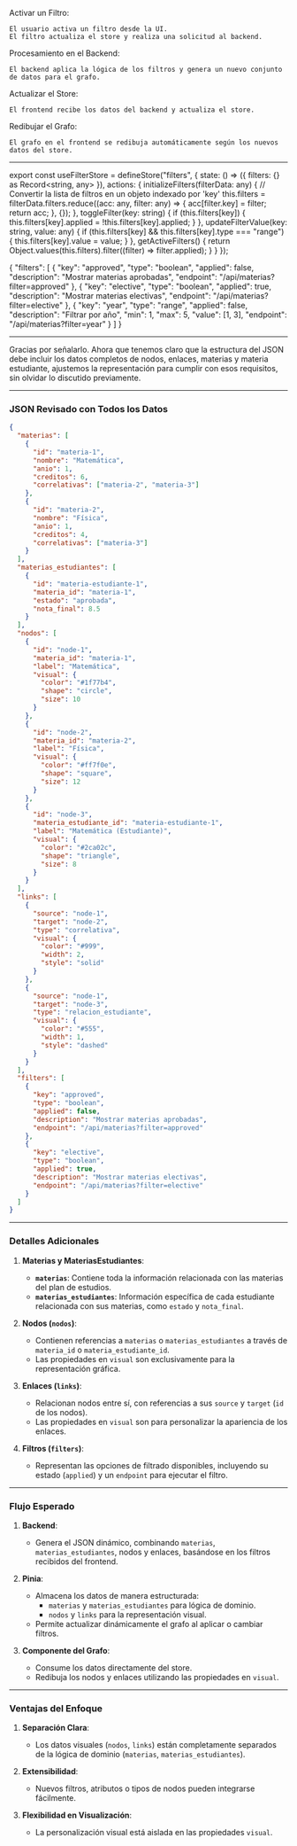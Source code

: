 Activar un Filtro:

    El usuario activa un filtro desde la UI.
    El filtro actualiza el store y realiza una solicitud al backend.

Procesamiento en el Backend:

    El backend aplica la lógica de los filtros y genera un nuevo conjunto de datos para el grafo.

Actualizar el Store:

    El frontend recibe los datos del backend y actualiza el store.

Redibujar el Grafo:

    El grafo en el frontend se redibuja automáticamente según los nuevos datos del store.

--------------
export const useFilterStore = defineStore("filters", {
  state: () => ({
    filters: {} as Record<string, any>
  }),
  actions: {
    initializeFilters(filterData: any) {
      // Convertir la lista de filtros en un objeto indexado por 'key'
      this.filters = filterData.filters.reduce((acc: any, filter: any) => {
        acc[filter.key] = filter;
        return acc;
      }, {});
    },
    toggleFilter(key: string) {
      if (this.filters[key]) {
        this.filters[key].applied = !this.filters[key].applied;
      }
    },
    updateFilterValue(key: string, value: any) {
      if (this.filters[key] && this.filters[key].type === "range") {
        this.filters[key].value = value;
      }
    },
    getActiveFilters() {
      return Object.values(this.filters).filter((filter) => filter.applied);
    }
  }
});

{
  "filters": [
    {
      "key": "approved",
      "type": "boolean",
      "applied": false,
      "description": "Mostrar materias aprobadas",
      "endpoint": "/api/materias?filter=approved"
    },
    {
      "key": "elective",
      "type": "boolean",
      "applied": true,
      "description": "Mostrar materias electivas",
      "endpoint": "/api/materias?filter=elective"
    },
    {
      "key": "year",
      "type": "range",
      "applied": false,
      "description": "Filtrar por año",
      "min": 1,
      "max": 5,
      "value": [1, 3],
      "endpoint": "/api/materias?filter=year"
    }
  ]
}


--------------
Gracias por señalarlo. Ahora que tenemos claro que la estructura del JSON debe incluir los datos completos de nodos, enlaces, materias y materia estudiante, ajustemos la representación para cumplir con esos requisitos, sin olvidar lo discutido previamente.

---

### **JSON Revisado con Todos los Datos**

```json
{
  "materias": [
    {
      "id": "materia-1",
      "nombre": "Matemática",
      "anio": 1,
      "creditos": 6,
      "correlativas": ["materia-2", "materia-3"]
    },
    {
      "id": "materia-2",
      "nombre": "Física",
      "anio": 1,
      "creditos": 4,
      "correlativas": ["materia-3"]
    }
  ],
  "materias_estudiantes": [
    {
      "id": "materia-estudiante-1",
      "materia_id": "materia-1",
      "estado": "aprobada",
      "nota_final": 8.5
    }
  ],
  "nodos": [
    {
      "id": "node-1",
      "materia_id": "materia-1",
      "label": "Matemática",
      "visual": {
        "color": "#1f77b4",
        "shape": "circle",
        "size": 10
      }
    },
    {
      "id": "node-2",
      "materia_id": "materia-2",
      "label": "Física",
      "visual": {
        "color": "#ff7f0e",
        "shape": "square",
        "size": 12
      }
    },
    {
      "id": "node-3",
      "materia_estudiante_id": "materia-estudiante-1",
      "label": "Matemática (Estudiante)",
      "visual": {
        "color": "#2ca02c",
        "shape": "triangle",
        "size": 8
      }
    }
  ],
  "links": [
    {
      "source": "node-1",
      "target": "node-2",
      "type": "correlativa",
      "visual": {
        "color": "#999",
        "width": 2,
        "style": "solid"
      }
    },
    {
      "source": "node-1",
      "target": "node-3",
      "type": "relacion_estudiante",
      "visual": {
        "color": "#555",
        "width": 1,
        "style": "dashed"
      }
    }
  ],
  "filters": [
    {
      "key": "approved",
      "type": "boolean",
      "applied": false,
      "description": "Mostrar materias aprobadas",
      "endpoint": "/api/materias?filter=approved"
    },
    {
      "key": "elective",
      "type": "boolean",
      "applied": true,
      "description": "Mostrar materias electivas",
      "endpoint": "/api/materias?filter=elective"
    }
  ]
}
```

---

### **Detalles Adicionales**

1. **Materias y MateriasEstudiantes**:
   - **`materias`**: Contiene toda la información relacionada con las materias del plan de estudios.
   - **`materias_estudiantes`**: Información específica de cada estudiante relacionada con sus materias, como `estado` y `nota_final`.

2. **Nodos (`nodos`)**:
   - Contienen referencias a `materias` o `materias_estudiantes` a través de `materia_id` o `materia_estudiante_id`.
   - Las propiedades en `visual` son exclusivamente para la representación gráfica.

3. **Enlaces (`links`)**:
   - Relacionan nodos entre sí, con referencias a sus `source` y `target` (`id` de los nodos).
   - Las propiedades en `visual` son para personalizar la apariencia de los enlaces.

4. **Filtros (`filters`)**:
   - Representan las opciones de filtrado disponibles, incluyendo su estado (`applied`) y un `endpoint` para ejecutar el filtro.

---

### **Flujo Esperado**

1. **Backend**:
   - Genera el JSON dinámico, combinando `materias`, `materias_estudiantes`, nodos y enlaces, basándose en los filtros recibidos del frontend.

2. **Pinia**:
   - Almacena los datos de manera estructurada:
     - `materias` y `materias_estudiantes` para lógica de dominio.
     - `nodos` y `links` para la representación visual.
   - Permite actualizar dinámicamente el grafo al aplicar o cambiar filtros.

3. **Componente del Grafo**:
   - Consume los datos directamente del store.
   - Redibuja los nodos y enlaces utilizando las propiedades en `visual`.

---

### **Ventajas del Enfoque**

1. **Separación Clara**:
   - Los datos visuales (`nodos`, `links`) están completamente separados de la lógica de dominio (`materias`, `materias_estudiantes`).

2. **Extensibilidad**:
   - Nuevos filtros, atributos o tipos de nodos pueden integrarse fácilmente.

3. **Flexibilidad en Visualización**:
   - La personalización visual está aislada en las propiedades `visual`.

